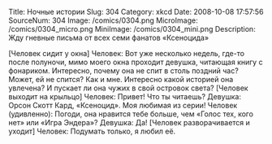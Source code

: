 Title: Ночные истории 
Slug: 304 
Category: xkcd 
Date: 2008-10-08 17:57:56 
SourceNum: 304 
Image: /comics/0304.png 
MicroImage: /comics/0304_micro.png 
MiniImage: /comics/0304_mini.png 
Description: Жду гневные письма от всех семи фанатов «Ксеноцида» 

[Человек сидит у окна]
Человек: Вот уже несколько недель, где-то после полуночи, мимо моего окна проходит девушка, читающая книгу с фонариком. Интересно, почему она не спит в столь поздний час?
Может, ей не спится?
Как и мне.
Интересно какой историей она увлечена? 
И пускает ли она чужих в свой островок света?
[Человек выходит на крыльцо]
Человек: Привет! Что ты читаешь?
Девушка: Орсон Скотт Кард, «Ксеноцид». Моя любимая из серии!
Человек (удивленно): Погоди, она нравится тебе больше, чем «Голос тех, кого нет» или «Игра Эндера»?
Девушка: Да!
[Человек разворачивается и уходит] 
Человек: Подумать только, я любил её.